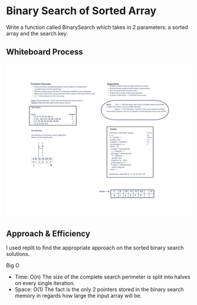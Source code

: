 # Binary Search of Sorted Array
Write a function called BinarySearch which takes in 2 parameters: a sorted array and the search key.

## Whiteboard Process
![Whiteboard Image](./array_binary_search.png)

## Approach & Efficiency
I used replit to find the appropriate approach on the sorted binary search solutions.

Big O

- Time: O(n) The size of the complete search perimeter is split into halves on every single iteration.
- Space: O(1) The fact is the only 2 pointers stored in the binary search memory in regards how large the input array will be.
